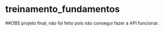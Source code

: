 # treinamento_fundamentos

##OBS projeto final, não foi feito pois não consegui fazer a API funcionar.

